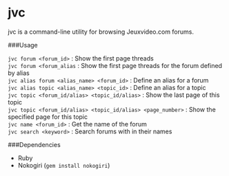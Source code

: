 # jvc

jvc is a command-line utility for browsing Jeuxvideo.com forums.

###Usage

`jvc forum <forum_id>` : Show the first page threads     
`jvc forum <forum_alias` : Show the first page threads for the forum defined by alias     
`jvc alias forum <alias_name> <forum_id>` : Define an alias for a forum    
`jvc alias topic <alias_name> <topic_id>` : Define an alias for a topic     
`jvc topic <forum_id/alias> <topic_id/alias>` : Show the last page of this topic      
`jvc topic <forum_id/alias> <topic_id/alias> <page_number>` : Show the specified page for this topic       
`jvc name <forum_id>` : Get the name of the forum       
`jvc search <keyword>` : Search forums with <keyword> in their names      

###Dependencies

- Ruby
- Nokogiri (`gem install nokogiri`)
